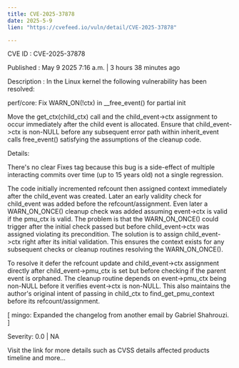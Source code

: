 ```yaml
---
title: CVE-2025-37878
date: 2025-5-9
lien: "https://cvefeed.io/vuln/detail/CVE-2025-37878"

---
```


CVE ID : CVE-2025-37878

Published :  May 9
2025
7:16 a.m. | 3 hours
38 minutes ago

Description : In the Linux kernel
the following vulnerability has been resolved:

perf/core: Fix WARN_ON(!ctx) in __free_event() for partial init

Move the get_ctx(child_ctx) call and the child_event->ctx assignment to
occur immediately after the child event is allocated. Ensure that
child_event->ctx is non-NULL before any subsequent error path within
inherit_event calls free_event()
satisfying the assumptions of the
cleanup code.

Details:

There's no clear Fixes tag
because this bug is a side-effect of
multiple interacting commits over time (up to 15 years old)
not
a single regression.

The code initially incremented refcount then assigned context
immediately after the child_event was created. Later
an early
validity check for child_event was added before the
refcount/assignment. Even later
a WARN_ON_ONCE() cleanup check was
added
assuming event->ctx is valid if the pmu_ctx is valid.
The problem is that the WARN_ON_ONCE() could trigger after the initial
check passed but before child_event->ctx was assigned
violating its
precondition. The solution is to assign child_event->ctx right after
its initial validation. This ensures the context exists for any
subsequent checks or cleanup routines
resolving the WARN_ON_ONCE().

To resolve it
defer the refcount update and child_event->ctx assignment
directly after child_event->pmu_ctx is set but before checking if the
parent event is orphaned. The cleanup routine depends on
event->pmu_ctx being non-NULL before it verifies event->ctx is
non-NULL. This also maintains the author's original intent of passing
in child_ctx to find_get_pmu_context before its refcount/assignment.

[ mingo: Expanded the changelog from another email by Gabriel Shahrouzi. ]

Severity: 0.0 | NA

Visit the link for more details
such as CVSS details
affected products
timeline
and more...
